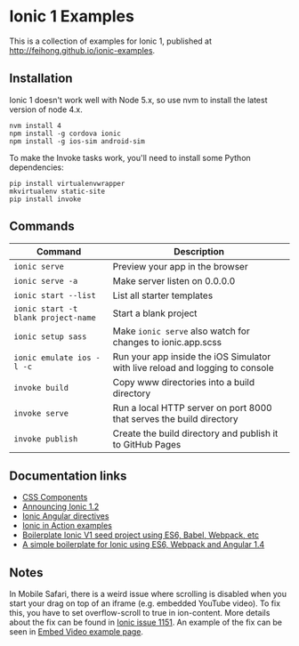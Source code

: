 # Ionic 1 Examples

This is a collection of examples for Ionic 1, published at http://feihong.github.io/ionic-examples.

## Installation

Ionic 1 doesn't work well with Node 5.x, so use nvm to install the latest version of node 4.x.

```
nvm install 4
npm install -g cordova ionic
npm install -g ios-sim android-sim
```

To make the Invoke tasks work, you'll need to install some Python dependencies:

```
pip install virtualenvwrapper
mkvirtualenv static-site
pip install invoke
```

## Commands

| **Command** | **Description** |
|-------------|-----------------|
| `ionic serve` | Preview your app in the browser |
| `ionic serve -a` | Make server listen on 0.0.0.0 |
| `ionic start --list` | List all starter templates |
| `ionic start -t blank project-name` | Start a blank project |
| `ionic setup sass` | Make `ionic serve` also watch for changes to ionic.app.scss |
| `ionic emulate ios -l -c` | Run your app inside the iOS Simulator with live reload and logging to console |
| `invoke build` | Copy www directories into a build directory |
| `invoke serve` | Run a local HTTP server on port 8000 that serves the build directory |
| `invoke publish` | Create the build directory and publish it to GitHub Pages |

## Documentation links

- [CSS Components](http://ionicframework.com/docs/components/)
- [Announcing Ionic 1.2](http://blog.ionic.io/announcing-ionic-1-2/)
- [Ionic Angular directives](https://github.com/driftyco/ionic/tree/master/js/angular/directive)
- [Ionic in Action examples](https://github.com/ionic-in-action)
- [Boilerplate Ionic V1 seed project using ES6, Babel, Webpack, etc](https://github.com/ModusCreateOrg/ionic-seed)
- [A simple boilerplate for Ionic using ES6, Webpack and Angular 1.4](https://github.com/ByJC/ionic-es6-webpack-boilerplate)

## Notes

In Mobile Safari, there is a weird issue where scrolling is disabled when you start your drag on top of an iframe (e.g. embedded YouTube video). To fix this, you have to set overflow-scroll to true in ion-content. More details about the fix can be found in [Ionic issue 1151](https://github.com/driftyco/ionic/issues/1151#issuecomment-71114444). An example of the fix can be seen in [Embed Video example page](https://github.com/feihong/ionic-examples/blob/master/sidemenu/www/templates/video.html).
